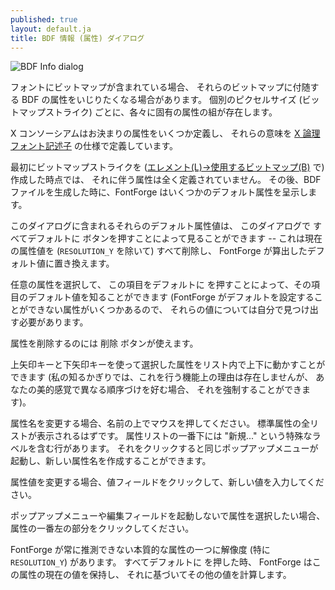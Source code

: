 ```yaml
---
published: true
layout: default.ja
title: BDF 情報 (属性) ダイアログ
---
```

<!--
published: true
layout: default
title: BDF Info (Properties) Dialog
-->

![BDF Info dialog](/assets/img/dialogs1-bdfinfo.png)

<!--
If your font contains bitmaps you may want control over 
the BDF Properties associated with those bitmaps. Each
pixel size (bitmap strike) has its own set of properties.
-->
フォントにビットマップが含まれている場合、
それらのビットマップに付随する BDF の属性をいじりたくなる場合があります。
個別のピクセルサイズ (ビットマップストライク) ごとに、各々に固有の属性の組が存在します。

<!--
The X11 consortium has defined certain conventional properties and
defines their meaning in the [X Long Font
Descriptor](http://ftp.xfree86.org/pub/XFree86/4.5.0/doc/xlfd.txt)
specification.
-->
X コンソーシアムはお決まりの属性をいくつか定義し、
それらの意味を
[X 論理フォント記述子](http://ftp.xfree86.org/pub/XFree86/4.5.0/doc/xlfd.txt)
の仕様で定義しています。

<!--
When you first create a bitmap strike (with [Element->Bitmaps
Available](../elementmenu/#Bitmap+Strikes+Available...)) it will 
have no properties associated with it. If you then generate a bdf file
based on that FontForge will give you some default properties.
-->
最初にビットマップストライクを
([<span class="command">エレメント(L)->使用するビットマップ(B)</span>](../elementmenu/#使用するビットマップa-bitmap-strikes-available) で)
作成した時点では、
それに伴う属性は全く定義されていません。
その後、BDF ファイルを生成した時に、FontForge はいくつかのデフォルト属性を呈示します。

<!--
You may view these default properties in this dialog by pressing the
`[Default All]` button -- this will remove any current properties
(except for `RESOLUTION_Y`) and replace them with the defaults that
FontForge calculates).
-->
このダイアログに含まれるそれらのデフォルト属性値は、
このダイアログで
<span class="command">すべてデフォルトに</span>
ボタンを押すことによって見ることができます
-- これは現在の属性値を
(`RESOLUTION_Y` を除いて)
すべて削除し、
FontForge が算出したデフォルト値に置き換えます。

<!--
You may select any property and press the `[Default This]` button to
find its default value (There are some properties that FontForge cannot
default, you'll have to figure these out yourself).
-->
任意の属性を選択して、
<span class="command">この項目をデフォルトに</span>
を押すことによって、その項目のデフォルト値を知ることができます
(FontForge がデフォルトを設定することができない属性がいくつかあるので、
それらの値については自分で見つけ出す必要があります。

<!--
You may use the `[Delete]` button to remove a property.
-->
属性を削除するのには
<span class="command">削除</span>
ボタンが使えます。

<!--
You may use the up and down arrows buttons to move the selected property
up or down in the list (as far as I know, there is no functional reason
for doing this, but if your esthetics prefer a different ordering you
may enforce it).
-->
上矢印キーと下矢印キーを使って選択した属性をリスト内で上下に動かすことができます
(私の知るかぎりでは、これを行う機能上の理由は存在しませんが、
あなたの美的感覚で異なる順序づけを好む場合、
それを強制することができます)。

<!--
To change a property name depress the mouse on it. You should get a list
of all standard properties. At the bottom of the property list is a
special line labeled "New...", clicking on it brings up the same popup
menu and allows you to create a new property.
-->
属性名を変更する場合、名前の上でマウスを押してください。
標準属性の全リストが表示されるはずです。
属性リストの一番下には "新規..." という特殊なラベルを含む行があります。
それをクリックすると同じポップアップメニューが起動し、新しい属性名を作成することができます。

<!--
To change the value of a property, click in the value field and type in
the new version.
-->
属性値を変更する場合、値フィールドをクリックして、新しい値を入力してください。

<!--
To select a property without bringing up the popup menu or the editing
field, click on the extreme left of the property.
-->
ポップアップメニューや編集フィールドを起動しないで属性を選択したい場合、
属性の一番左の部分をクリックしてください。

<!--
The one essential property that FontForge can't always guess correctly
is the resolution (in particular `RESOLUTION_Y`). When you press
`[Default All]` FontForge will retain the current value of this property
and base the others on it.
-->
FontForge が常に推測できない本質的な属性の一つに解像度
(特に `RESOLUTION_Y`) があります。
<span class="command">すべてデフォルトに</span>
を押した時、
FontForge はこの属性の現在の値を保持し、
それに基づいてその他の値を計算します。
